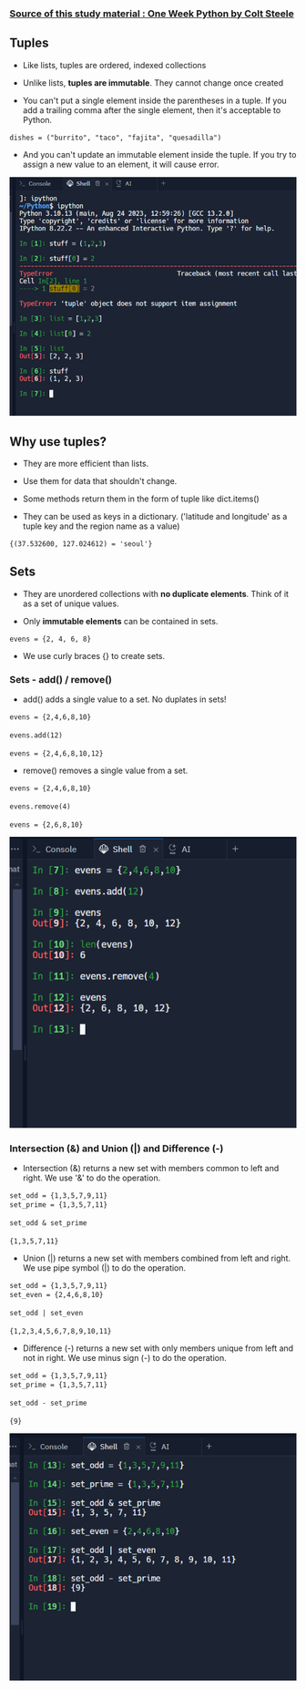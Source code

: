 ### [Source of this study material : One Week Python by Colt Steele](https://www.udemy.com/course/one-week-python/)


## Tuples

- Like lists, tuples are ordered, indexed collections


- Unlike lists, **tuples are immutable**. They cannot change once created


- You can't put a single element inside the parentheses in a tuple. If you add a trailing comma after the single element, then it's acceptable to Python.


```
dishes = ("burrito", "taco", "fajita", "quesadilla")
```


- And you can't update an immutable element inside the tuple. If you try to assign a new value to an element, it will cause error.



![tuple-elements-are-immutable](/GCP_ML_pictures/Study-logs/Python/Fundamentals/tuples-and-sets/tuple-element-immutable.PNG "tuple elements are immutable")



## Why use tuples?

- They are more efficient than lists.


- Use them for data that shouldn't change.


- Some methods return them in the form of tuple like dict.items()


- They can be used as keys in a dictionary. ('latitude and longitude' as a tuple key and the region name as a value)


```
{(37.532600, 127.024612) = 'seoul'}
```


## Sets

- They are unordered collections with **no duplicate elements**. Think of it as a set of unique values.


- Only **immutable elements** can be contained in sets.


```
evens = {2, 4, 6, 8}
```


- We use curly braces {} to create sets. 



### Sets - add() / remove()

- add() adds a single value to a set. No duplates in sets!


```
evens = {2,4,6,8,10}

evens.add(12)

evens = {2,4,6,8,10,12}
```


- remove() removes a single value from a set.


```
evens = {2,4,6,8,10}

evens.remove(4)

evens = {2,6,8,10}
```


![sets-add-and-remove](/GCP_ML_pictures/Study-logs/Python/Fundamentals/tuples-and-sets/sets-add-and-remove.PNG "sets add and remove")



### Intersection (&) and Union (|) and Difference (-)

- Intersection (&) returns a new set with members common to left and right. We use '&' to do the operation.


```
set_odd = {1,3,5,7,9,11}
set_prime = {1,3,5,7,11}

set_odd & set_prime

{1,3,5,7,11}
```


- Union (|) returns a new set with members combined from left and right. We use pipe symbol (|) to do the operation.


```
set_odd = {1,3,5,7,9,11}
set_even = {2,4,6,8,10}

set_odd | set_even

{1,2,3,4,5,6,7,8,9,10,11}
```


- Difference (-) returns a new set with only members unique from left and not in right. We use minus sign (-) to do the operation.


```
set_odd = {1,3,5,7,9,11}
set_prime = {1,3,5,7,11}

set_odd - set_prime

{9}
```


![set-intersection-union-difference](/GCP_ML_pictures/Study-logs/Python/Fundamentals/tuples-and-sets/set-intersection-union-difference.PNG "set intersection - union - difference")






